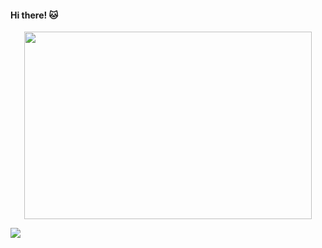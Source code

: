 #### Hi there! 🐱

<p align="center">
  <img width="460" height="300" src="https://github.com/kettei/kettei/assets/42662172/fe27f2cc-baa4-4d9b-afa4-6aa6b601fd69">
</p>

![](https://komarev.com/ghpvc/?username=kettei&style=flat-square)

<!--
**kettei/kettei** is a ✨ _special_ ✨ repository because its `README.md` (this file) appears on your GitHub profile.

Here are some ideas to get you started:

- 🔭 I’m currently working on ...
- 🌱 I’m currently learning ...
- 👯 I’m looking to collaborate on ...
- 🤔 I’m looking for help with ...
- 💬 Ask me about ...
- 📫 How to reach me: ...
- 😄 Pronouns: ...
- ⚡ Fun fact: ...
-->
